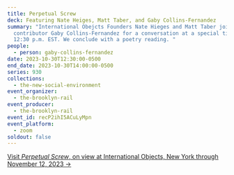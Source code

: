 ```yaml
---
title: Perpetual Screw
deck: Featuring Nate Heiges, Matt Taber, and Gaby Collins-Fernandez
summary: "International Obejcts Founders Nate Hieges and Matt Taber join Rail
  contributor Gaby Collins-Fernandez for a conversation at a special time of
  12:30 p.m. EST. We conclude with a poetry reading. "
people:
  - person: gaby-collins-fernandez
date: 2023-10-30T12:30:00-0500
end_date: 2023-10-30T14:00:00-0500
series: 930
collections:
  - the-new-social-environment
event_organizer:
  - the-brooklyn-rail
event_producer:
  - the-brooklyn-rail
event_id: recP2ihI5ACuLyMpn
event_platform:
  - zoom
soldout: false
---
```

[V﻿isit *Perpetual Screw*, on view at International Objects, New York through November 12, 2023 →](https://objects.international/perpetual-screw)